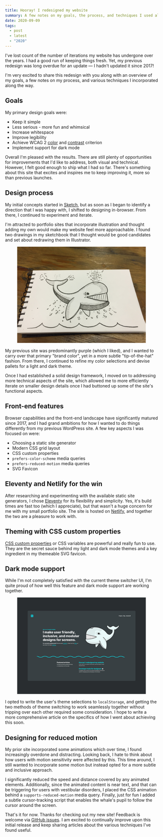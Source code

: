 ```yaml
---
title: Hooray! I redesigned my website
summary: A few notes on my goals, the process, and techniques I used along the way. 
date: 2020-09-09
tags:
  - post
  - latest
  - "2020"
---
```


I've lost count of the number of iterations my website has undergone over the years. I had a good run of keeping things fresh. Yet, my previous redesign was long overdue for an update — I hadn't updated it since 2017!

I'm very excited to share this redesign with you along with an overview of my goals, a few notes on my process, and various techniques I incorporated along the way.

## Goals

My primary design goals were:

- Keep it simple
- Less serious - more fun and whimsical
- Increase whitespace
- Improve legibility
- Achieve WCAG 2 [color](https://www.w3.org/TR/WCAG21/#use-of-color) and [contrast](https://www.w3.org/TR/WCAG21/#contrast-minimum) criterion
- Implement support for dark mode

Overall I'm pleased with the results. There are still plenty of opportunities for improvements that I'd like to address, both visual and technical. However, I felt good enough to ship what I had so far. There's something about this site that excites and inspires me to keep improving it, more so than previous launches.

## Design process
My initial concepts started in [Sketch](https://www.sketch.com/), but as soon as I began to identify a direction that I was happy with, I shifted to designing in-browser. From there, I continued to experiment and iterate.

I'm attracted to portfolio sites that incorporate illustration and thought adding my own would make my website feel more approachable. I found two drawings in my sketchbook that I thought would be good candidates and set about redrawing them in Illustrator.

<figure class="u-releaseWide u-padEnds03">
  <img src="/static/img/posts/whale-sketch.jpg">
</figure>

My previous site was predominantly purple (which I liked), and I wanted to carry over that primary "brand color", yet in a more subtle "tip-of-the-hat" fashion. From there, I continued to refine my color selections and devise pallets for a light and dark theme.

Once I had established a solid design framework, I moved on to addressing more technical aspects of the site, which allowed me to more efficiently iterate on smaller design details once I had buttoned up some of the site's functional aspects.

## Front-end features
Browser capabilities and the front-end landscape have significantly matured since 2017, and I had grand ambitions for how I wanted to do things differently from my previous WordPress site. A few key aspects I was focused on were:

- Choosing a static site generator
- Modern CSS grid layout
- CSS custom properties
- `prefers-color-scheme` media queries
- `prefers-reduced-motion` media queries
- SVG Favicon

## Eleventy and Netlify for the win
After researching and experimenting with the available static site generators, I chose [Eleventy](https://www.11ty.dev/) for its flexibility and simplicity. Yes, it's build times are fast too (which I appreciate), but that wasn't a huge concern for me with my small portfolio site. The site is hosted on [Netlify](https://www.netlify.com/), and together the two are a pleasure to work with.

## Theming with CSS custom properties
[CSS custom properties](https://developer.mozilla.org/en-US/docs/Web/CSS/--*) or CSS variables are powerful and really fun to use. They are the secret sauce behind my light and dark mode themes and a key ingredient in my themeable SVG favicon.

## Dark mode support
While I'm not completely satisfied with the current theme switcher UI, I'm quite proud of how well this feature and dark mode support are working together.

<figure class="u-releaseWide u-padEnds03">
  <img src="/static/img/posts/2020-website-darkmode.jpg">
</figure>

I opted to write the user's theme selections to `localStorage`, and getting the two methods of theme switching to work seamlessly together without tripping over each other required some consideration. I hope to write a more comprehensive article on the specifics of how I went about achieving this soon.

## Designing for reduced motion
My prior site incorporated some animations which over time, I found increasingly overdone and distracting. Looking back, I hate to think about how users with motion sensitivity were affected by this. This time around, I still wanted to incorporate some motion but instead opted for a more subtle and inclusive approach.

I significantly reduced the speed and distance covered by any animated elements. Additionally, since the animated content is near text, and that can be triggering for users with vestibular disorders, I placed the CSS animation behind a `supports-reduced-motion` media query. Finally, just for fun I added a subtle cursor-tracking script that enables the whale's pupil to follow the cursor around the screen.

That's it for now. Thanks for checking out my new site! Feedback is welcome via [GitHub issues](https://github.com/derekshirk/personal-site-2020/issues). I am excited to continually improve upon this initial release and keep sharing articles about the various techniques I've found useful.